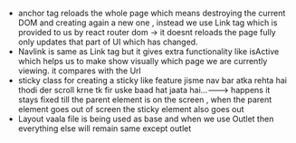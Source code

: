- anchor tag reloads the whole page which means destroying the current DOM and creating again a new one , instead we use Link tag which is provided to us by react router dom -> it doesnt reloads the page fully only updates that part of UI which has changed.
- Navlink is same as Link tag but it gives extra functionality like isActive which helps us to make show visually which page we are currently viewing. it compares with the Url
- sticky class for creating a sticky like feature jisme nav bar atka rehta hai thodi der scroll krne tk fir uske baad hat jaata hai...--->
happens it stays fixed till the parent element is on the screen , when the parent element goes out of screen the sticky element also goes out 
- Layout vaala file is being used as base and when we use Outlet then everything else will remain same except outlet